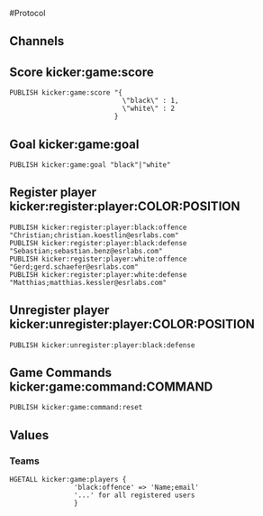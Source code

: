 #Protocol

## Channels

## Score kicker:game:score

    PUBLISH kicker:game:score "{
                                \"black\" : 1,
                                \"white\" : 2
                              }

## Goal kicker:game:goal

    PUBLISH kicker:game:goal "black"|"white"

## Register player kicker:register:player:COLOR:POSITION

    PUBLISH kicker:register:player:black:offence "Christian;christian.koestlin@esrlabs.com"
    PUBLISH kicker:register:player:black:defense "Sebastian;sebastian.benz@esrlabs.com"
    PUBLISH kicker:register:player:white:offence "Gerd;gerd.schaefer@esrlabs.com"
    PUBLISH kicker:register:player:white:defense "Matthias;matthias.kessler@esrlabs.com"

## Unregister player kicker:unregister:player:COLOR:POSITION

    PUBLISH kicker:unregister:player:black:defense

## Game Commands kicker:game:command:COMMAND

    PUBLISH kicker:game:command:reset

## Values

### Teams
    HGETALL kicker:game:players {
                    'black:offence' => 'Name;email'
                    '...' for all registered users
                    }

